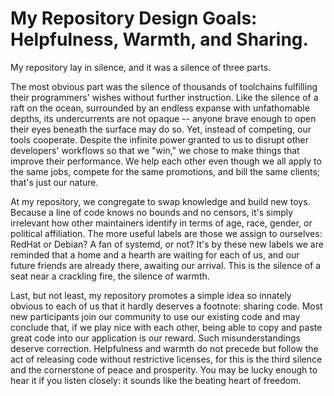 # My Repository Design Goals: Helpfulness, Warmth, and Sharing.

My repository lay in silence, and it was a silence of three parts.

The most obvious part was the silence of thousands of toolchains fulfilling their programmers' wishes without further instruction. Like the silence of a raft on the ocean, surrounded by an endless expanse with unfathomable depths, its undercurrents are not opaque -- anyone brave enough to open their eyes beneath the surface may do so. Yet, instead of competing, our tools cooperate. Despite the infinite power granted to us to disrupt other developers' workflows so that we "win," we chose to make things that improve their performance. We help each other even though we all apply to the same jobs, compete for the same promotions, and bill the same clients; that's just our nature.

At my repository, we congregate to swap knowledge and build new toys. Because a line of code knows no bounds and no censors, it's simply irrelevant how other maintainers identify in terms of age, race, gender, or political affiliation. The more useful labels are those we assign to ourselves: RedHat or Debian? A fan of systemd, or not? It's by these new labels we are reminded that a home and a hearth are waiting for each of us, and our future friends are already there, awaiting our arrival. This is the silence of a seat near a crackling fire, the silence of warmth.

Last, but not least, my repository promotes a simple idea so innately obvious to each of us that it hardly deserves a footnote: sharing code. Most new participants join our community to use our existing code and may conclude that, if we play nice with each other, being able to copy and paste great code into our application is our reward. Such misunderstandings deserve correction. Helpfulness and warmth do not precede but follow the act of releasing code without restrictive licenses, for this is the third silence and the cornerstone of peace and prosperity. You may be lucky enough to hear it if you listen closely: it sounds like the beating heart of freedom.
